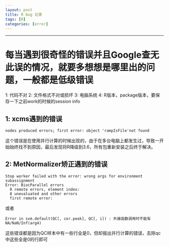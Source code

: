 ```yaml
---
layout: post
title: R bug 记录
tags: [R]
categories: [error]
---
```

------------------------------------------------------------------------

# 每当遇到很奇怪的错误并且Google查无此误的情况，就要多想想是哪里出的问题，一般都是低级错误
1: 代码不对 
2: 文件格式不对或损坏 
3: 电脑系统 
4: R版本，package版本，要保存一下之前work的时候的session info
## 1: xcms遇到的错误
```
nodes produced errors; first error: object 'rampIsFile'not found
```
这个错误是在使用并行计算的时候出现的，由于在多台电脑上都发生过，导致一开始始终找不到原因，最后发现将R降级到3.6，所有包重新安装之后终于解决。

## 2: MetNormalizer矫正遇到的错误
```
Stop worker failed with the error: wrong args for environment subassignment
Error: BiocParallel errors
  0 remote errors, element index: 
  8 unevaluated and other errors
  first remote error:
```
或者
```
Error in svm.default(QC[, cor.peak], QC[, i]) : 外接函数调用时不能有NA/NaN/Inf(arg4)
```
这些错误都是因为QC样本中有一些行全是0，但却报出并行计算的错误，去除qc中这些全是0的行即可


